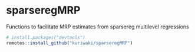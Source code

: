 # sparseregMRP
Functions to facilitate MRP estimates from sparsereg multilevel regressions

``` r
# install.packages("devtools")
remotes::install_github("kuriwaki/sparseregMRP")
```
